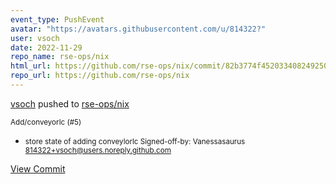 ```yaml
---
event_type: PushEvent
avatar: "https://avatars.githubusercontent.com/u/814322?"
user: vsoch
date: 2022-11-29
repo_name: rse-ops/nix
html_url: https://github.com/rse-ops/nix/commit/82b3774f4520334082492508038acc89b00f664b
repo_url: https://github.com/rse-ops/nix
---
```


<a href='https://github.com/vsoch' target='_blank'>vsoch</a> pushed to <a href='https://github.com/rse-ops/nix' target='_blank'>rse-ops/nix</a>

<small>Add/conveyorlc (#5)

* store state of adding conveylorlc
Signed-off-by: Vanessasaurus <814322+vsoch@users.noreply.github.com></small>

<a href='https://github.com/rse-ops/nix/commit/82b3774f4520334082492508038acc89b00f664b' target='_blank'>View Commit</a>